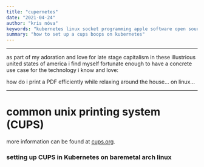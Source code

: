 ```yaml
---
title: "cupernetes"
date: "2021-04-24"
author: "kris nóva"
keywords: "kubernetes linux socket programming apple software open source computers important common unix printing system cups printers"
summary: "how to set up a cups boops on kubernetes"
---
```

---

as part of my adoration and love for late stage capitalism in these illustrious united states of america i find myself fortunate enough to have a concrete use case for the technology i know and love: 

how do i print a PDF efficiently while relaxing around the house... on linux...

---

# common unix printing system (CUPS)

more information can be found at [cups.org](https://cups.org).

### setting up CUPS in Kubernetes on baremetal arch linux

